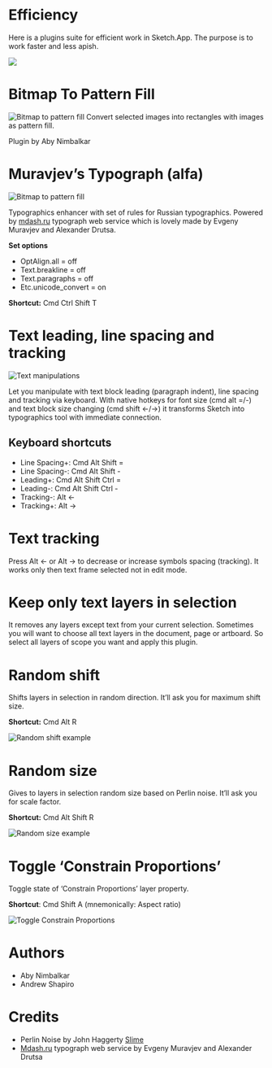 
Efficiency
==========
Here is a plugins suite for efficient work in Sketch.App. The purpose is to work faster and less apish.

![](https://raw.githubusercontent.com/x-raizor/Efficiency/master/demo/efficiency-logo.png)


# Bitmap To Pattern Fill
![Bitmap to pattern fill](https://raw.githubusercontent.com/x-raizor/Efficiency/master/demo/bitmap-to-fill.gif)
Convert selected images into rectangles with images as pattern fill.

Plugin by Aby Nimbalkar


# Muravjev’s Typograph (alfa)
![Bitmap to pattern fill](https://raw.githubusercontent.com/x-raizor/Efficiency/master/demo/typograph.gif)

Typographics enhancer with set of rules for Russian typographics. Powered by [mdash.ru](http://mdash.ru) typograph web service which is lovely made by Evgeny Muravjev and Alexander Drutsa.

**Set options**
* OptAlign.all = off
* Text.breakline = off
* Text.paragraphs = off
* Etc.unicode_convert = on
 
**Shortcut:** Cmd Ctrl Shift T


# Text leading, line spacing and tracking
![Text manipulations](https://raw.githubusercontent.com/x-raizor/Efficiency/master/demo/text_manipulation.gif)

Let you manipulate with text block leading (paragraph indent), line spacing and tracking via keyboard. With native hotkeys for font size (cmd alt =/-) and text block size changing (cmd shift ←/→) it transforms Sketch into typographics tool with immediate connection.

## Keyboard shortcuts
* Line Spacing+: Cmd Alt Shift =
* Line Spacing-: Cmd Alt Shift -
* Leading+: Cmd Alt Shift Ctrl =
* Leading-: Cmd Alt Shift Ctrl -
* Tracking-: Alt ← 
* Tracking+: Alt →

# Text tracking
Press Alt ← or Alt → to decrease or increase symbols spacing (tracking). It works only then text frame selected not in edit mode.


# Keep only text layers in selection
It removes any layers except text from your current selection. Sometimes you will want to choose all text layers in the document, page or artboard. So select all layers of scope you want and apply this plugin.


# Random shift
Shifts layers in selection in random direction. It’ll ask you for maximum shift size.

**Shortcut:** Cmd Alt R

![Random shift example](https://raw.githubusercontent.com/x-raizor/Efficiency/master/demo/random_shift.gif)


# Random size
Gives to layers in selection random size based on Perlin noise. It’ll ask you for scale factor.

**Shortcut:** Cmd Alt Shift R

![Random size example](https://raw.githubusercontent.com/x-raizor/Efficiency/master/demo/random_size.gif)


# Toggle ‘Constrain Proportions’
Toggle state of ‘Constrain Proportions’ layer property. 

**Shortcut**: Cmd Shift A (mnemonically: Aspect ratio)

![Toggle Constrain Proportions](https://raw.githubusercontent.com/x-raizor/Efficiency/master/demo/toggle-constrain-proportions.gif)



# Authors
* Aby Nimbalkar
* Andrew Shapiro


# Credits
* Perlin Noise by John Haggerty [Slime](http://www.slimeland.com)
* [Mdash.ru](http://mdash.ru) typograph web service by Evgeny Muravjev and Alexander Drutsa